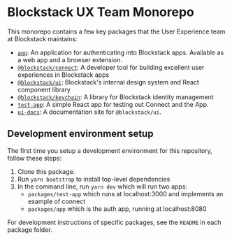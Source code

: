 # Blockstack UX Team Monorepo

This monorepo contains a few key packages that the User Experience team at Blockstack maintains:

- [`app`](./packages/app): An application for authenticating into Blockstack apps. Available as a web app and a browser extension.
- [`@blockstack/connect`](./packages/connect): A developer tool for building excellent user experiences in Blockstack apps
- [`@blockstack/ui`](./packages/ui): Blockstack's internal design system and React component library
- [`@blockstack/keychain`](./packages/keychain): A library for Blockstack identity management
- [`test-app`](./packages/test-app): A simple React app for testing out Connect and the App.
- [`ui-docs`](./packages/ui-docs): A documentation site for `@blockstack/ui`.

## Development environment setup

The first time you setup a development environment for this repository, follow these steps:

1. Clone this package.
2. Run `yarn bootstrap` to install top-level dependencies
3. In the command line, run `yarn dev` which will run two apps:
    - `packages/test-app` which runs at localhost:3000 and implements an example of connect
    - `packages/app` which is the auth app, running at localhost:8080

For development instructions of specific packages, see the `README` in each package folder.
